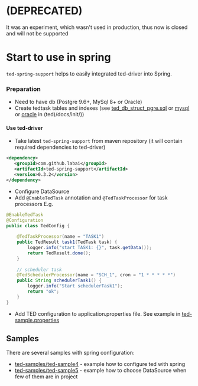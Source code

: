 # (DEPRECATED)
It was an experiment, which wasn't used in production, thus now is closed and will not be supported

# Start to use in spring

`ted-spring-support` helps to easily integrated ted-driver into Spring.  

### Preparation

- Need to have db (Postgre 9.6+, MySql 8+ or Oracle)
- Create tedtask tables and indexes 
(see [ted_db_struct_pgre.sql](/labai/ted/blob/master/docs/init/ted_db_struct_pgre.sql) 
or [mysql](/labai/ted/blob/master/docs/init/ted_db_struct_mysql.sql) 
or [oracle](/labai/ted/blob/master/docs/init/ted_db_struct_ora.sql) 
in (ted)/docs/init/))

#### Use ted-driver
- Take latest `ted-spring-support` from maven repository (it will contain required dependencies to ted-driver) 
```xml
<dependency>
   <groupId>com.github.labai</groupId>
   <artifactId>ted-spring-support</artifactId>
   <version>0.3.2</version>
</dependency>
```
- Configure DataSource
- Add `@EnableTedTask` annotation and `@TedTaskProcessor` for task processors 
E.g.
```java
@EnableTedTask
@Configuration
public class TedConfig {
    
    @TedTaskProcessor(name = "TASK1")
    public TedResult task1(TedTask task) {
        logger.info("start TASK1: {}", task.getData());
        return TedResult.done();
    }
    
    // scheduler task
    @TedSchedulerProcessor(name = "SCH_1", cron = "1 * * * * *")
    public String schedulerTask1() {
        logger.info("Start schedulerTask1");
        return "ok";
    }
}
```
- Add TED configuration to application.properties file. 
See example in [ted-sample.properties](/labai/ted/blob/master/ted-driver/src/test/resources/ted-sample.properties) 

## Samples

There are several samples with spring configuration:
- [ted-samples/ted-sample4](/labai/ted/tree/master/ted-samples/ted-sample4) - example how to configure ted with spring
- [ted-samples/ted-sample5](/labai/ted/tree/master/ted-samples/ted-sample5) - example how to choose DataSource when few of them are in project  
 
